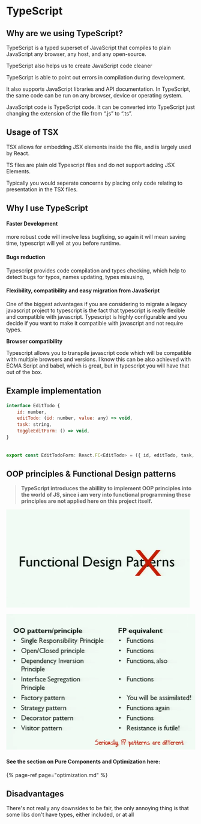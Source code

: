 # TypeScript

## Why are we using TypeScript?

TypeScript is a typed superset of JavaScript that compiles to plain JavaScript any browser, any host, and any open-source.

TypeScript also helps us to create JavaScript code cleaner

TypeScript is able to point out errors in compilation during development.

It also supports JavaScript libraries and API documentation. In TypeScript, the same code can be run on any browser, device or operating system.

JavaScript code is TypeScript code. It can be converted into TypeScript just changing the extension of the file from “.js” to “.ts”.

## Usage of TSX

TSX allows for embedding JSX elements inside the file, and is largely used by React.

TS files are plain old Typescript files and do not support adding JSX Elements.

Typically you would seperate concerns by placing only code relating to presentation in the TSX files.

## Why I use TypeScript



####  Faster Development

more robust code will involve less bugfixing, so again it will mean saving time, typescript will yell at you before runtime.

####  Bugs reduction

 Typescript provides code compilation and types checking, which help to detect bugs for typos, names updating, types misusing,

####  Flexibility, compatibility and easy migration from JavaScript

 One of the biggest advantages if you are considering to migrate a legacy javascript project to typescript is the fact that typescript is really flexible and compatible with javascript. Typescript is highly configurable and you decide if you want to make it compatible with javascript and not require types.

**Browser compatibility**

 Typescript allows you to transpile javascript code which will be compatible with multiple browsers and versions. I know this can be also achieved with ECMA Script and babel, which is great, but in typescript you will have that out of the box.



## Example implementation

```javascript
interface EditTodo {
    id: number,
    editTodo: (id: number, value: any) => void,
    task: string,
    toggleEditForm: () => void,
}
```

```javascript

export const EditTodoForm: React.FC<EditTodo> = ({ id, editTodo, task, toggleEditForm }) => {
```

## OOP principles & Functional Design patterns

> **TypeScript introduces the abillity to implement OOP principles into the world of JS, since i am very into functional programming these principles are not applied here on this project itself.**

![](../.gitbook/assets/image%20%285%29.png)

![](../.gitbook/assets/image%20%286%29.png)

#### See the section on Pure **C**omponents and Optimization here:

{% page-ref page="optimization.md" %}



## **Disadvantages**

There's not really any downsides to be fair, the only annoying thing is that some libs don't have types, either included, or at all

#### 

